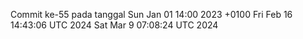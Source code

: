 Commit ke-55 pada tanggal Sun Jan 01 14:00 2023 +0100
Fri Feb 16 14:43:06 UTC 2024
Sat Mar  9 07:08:24 UTC 2024
